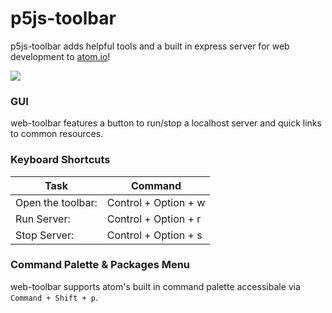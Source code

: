 # p5js-toolbar
p5js-toolbar adds helpful tools and a built in express server for web development to [atom.io](http://atom.io)!

<img src="readmeimages/main.png">

### GUI
web-toolbar features a button to run/stop a localhost server and quick links to common resources.

### Keyboard Shortcuts
Task              | Command
------------------|----------------------
Open the toolbar: | Control + Option + w
Run Server:       | Control + Option + r
Stop Server:      | Control + Option + s



### Command Palette & Packages Menu
web-toolbar supports atom's built in command palette accessibale via `Command + Shift + p`.